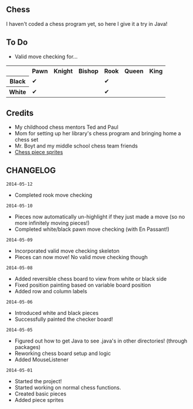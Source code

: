 Chess
--------------
I haven't coded a chess program yet, so here I give it a try in Java!

To Do
--------------
- Valid move checking for...
<center>
<table>
<tr>
  <th></th>
  <th>Pawn</th>
  <th>Knight</th>
  <th>Bishop</th>
  <th>Rook</th>
  <th>Queen</th>
  <th>King</th>
</tr>
<tr>
  <th>Black</th>
  <td>✔</td>		
  <td></td>
  <td></td>
  <td>✔</td>
  <td></td>
  <td></td>
</tr>
<tr>
  <th>White</th>
  <td>✔</td>		
  <td></td>
  <td></td>
  <td>✔</td>
  <td></td>
  <td></td>
</tr>
</table>
</center>

Credits
--------------
- My childhood chess mentors Ted and Paul
- Mom for setting up her library's chess program and bringing home a chess set
- Mr. Boyt and my middle school chess team friends
- <a href="http://www.wpclipart.com/recreation/games/chess/chess_set_1/">Chess piece sprites</a>

CHANGELOG
--------------
`2014-05-12`
- Completed rook move checking

`2014-05-10`
- Pieces now automatically un-highlight if they just made a move (so no more infinitely moving pieces!)
- Completed white/black pawn move checking (with En Passant!)

`2014-05-09`
- Incorporated valid move checking skeleton
- Pieces can now move! No valid move checking though

`2014-05-08`
- Added reversible chess board to view from white or black side
- Fixed position painting based on variable board position
- Added row and column labels

`2014-05-06`
- Introduced white and black pieces
- Successfully painted the checker board!

`2014-05-05`
- Figured out how to get Java to see .java's in other directories! (through packages)
- Reworking chess board setup and logic
- Added MouseListener

`2014-05-01`
- Started the project!
- Started working on normal chess functions.
- Created basic pieces
- Added piece sprites